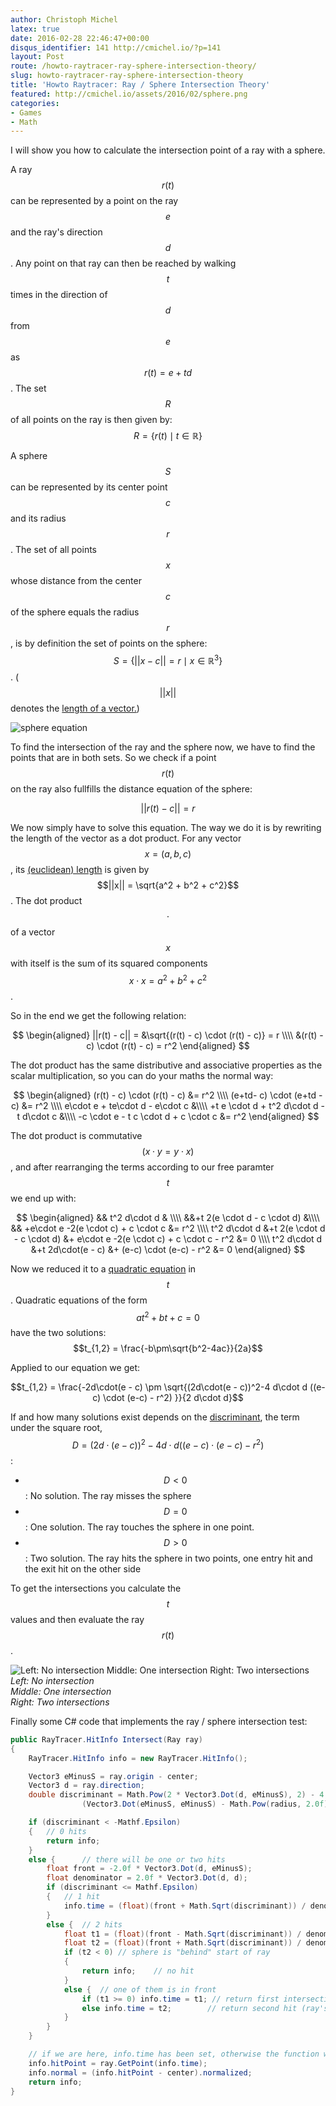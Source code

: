```yaml
---
author: Christoph Michel
latex: true
date: 2016-02-28 22:46:47+00:00
disqus_identifier: 141 http://cmichel.io/?p=141
layout: Post
route: /howto-raytracer-ray-sphere-intersection-theory/
slug: howto-raytracer-ray-sphere-intersection-theory
title: 'Howto Raytracer: Ray / Sphere Intersection Theory'
featured: http://cmichel.io/assets/2016/02/sphere.png
categories:
- Games
- Math
---
```

I will show you how to calculate the intersection point of a ray with a sphere.

A ray $$r(t)$$ can be represented by a point on the ray $$e$$ and the ray's direction $$d$$. Any point on that ray can then be reached by walking $$t$$ times in the direction of $$d$$ from $$e$$ as $$r(t)=e + t d$$. The set $$R$$ of all points on the ray is then given by: $$R = \{r(t) \mid t \in \mathbb{R}\}$$

A sphere $$S$$ can be represented by its center point $$c$$ and its radius $$r$$. The set of all points $$x$$ whose distance from the center $$c$$ of the sphere equals the radius $$r$$, is by definition the set of points on the sphere: $$S = \{ ||x - c|| = r \mid x \in \mathbb{R}^3\}$$. ($$||x||$$ denotes the [length of a vector.](https://en.wikipedia.org/wiki/Euclidean_distance))

![sphere equation](http://cmichel.io/assets/2016/02/sphere.png)

To find the intersection of the ray and the sphere now, we have to find the points that are in both sets. So we check if a point $$r(t)$$ on the ray also fullfills the distance equation of the sphere:

$$||r(t) - c|| = r $$

We now simply have to solve this equation. The way we do it is by rewriting the length of the vector as a dot product. For any vector $$x = (a,b,c)$$, its [(euclidean) length](https://en.wikipedia.org/wiki/Euclidean_distance) is given by $$||x|| = \sqrt{a^2 + b^2 + c^2}$$. The dot product $$\cdot$$ of a vector $$x$$ with itself is the sum of its squared components $$x \cdot x = a^2 + b^2 + c^2$$.

So in the end we get the following relation:

$$
\begin{aligned}
||r(t) - c|| = &\sqrt{(r(t) - c) \cdot (r(t) - c)} = r \\\\
&(r(t) - c) \cdot (r(t) - c) = r^2
\end{aligned}
$$

The dot product has the same distributive and associative properties as the scalar multiplication, so you can do your maths the normal way:

$$
\begin{aligned}
(r(t) - c) \cdot (r(t) - c) &= r^2 \\\\
(e+td- c) \cdot (e+td - c) &= r^2 \\\\
e\cdot e + te\cdot d - e\cdot c &\\\\
+t e \cdot d  + t^2 d\cdot d - t d\cdot c &\\\\
-c \cdot e - t c \cdot d + c \cdot c &= r^2
\end{aligned}
$$

The dot product is commutative $$(x \cdot y = y \cdot x)$$, and after rearranging the terms according to our free paramter $$t$$ we end up with:

$$
\begin{aligned}
&& t^2 d\cdot d & \\\\
&&+t 2(e \cdot d - c \cdot d) &\\\\
&& +e\cdot e -2(e \cdot c) + c \cdot c &= r^2 \\\\
t^2 d\cdot d &+t 2(e \cdot d - c \cdot d) &+  e\cdot e -2(e \cdot c) + c \cdot c - r^2 &= 0 \\\\
t^2 d\cdot d &+t 2d\cdot(e - c) &+ (e-c) \cdot (e-c) - r^2 &= 0
\end{aligned}
$$

Now we reduced it to a [quadratic equation](https://en.wikipedia.org/wiki/Quadratic_equation) in $$t$$. Quadratic equations of the form $$at^2 + bt + c = 0$$ have the two solutions: $$t_{1,2} = \frac{-b\pm\sqrt{b^2-4ac}}{2a}$$

Applied to our equation we get:

$$t_{1,2} = \frac{-2d\cdot(e - c) \pm \sqrt{(2d\cdot(e - c))^2-4 d\cdot d ((e-c) \cdot (e-c) - r^2) }}{2 d\cdot d}$$

If and how many solutions exist depends on the [discriminant](https://en.wikipedia.org/wiki/Discriminant), the term under the square root, $$D =(2d\cdot(e - c))^2-4 d\cdot d ((e-c) \cdot (e-c) - r^2)$$:
  * $$D < 0$$: No solution. The ray misses the sphere
  * $$D = 0$$: One solution. The ray touches the sphere in one point.
  * $$D > 0$$: Two solution. The ray hits the sphere in two points, one entry hit and the exit hit on the other side

To get the intersections you calculate the $$t$$ values and then evaluate the ray $$r(t)$$.

![Left: No intersection Middle: One intersection Right: Two intersections](http://cmichel.io/assets/2016/02/discriminant-sphere-ray-intersection.png)
_Left: No intersection  
Middle: One intersection  
Right: Two intersections_

Finally some C# code that implements the ray / sphere intersection test:

```C#
public RayTracer.HitInfo Intersect(Ray ray)
{
    RayTracer.HitInfo info = new RayTracer.HitInfo();

    Vector3 eMinusS = ray.origin - center;
    Vector3 d = ray.direction;
    double discriminant = Math.Pow(2 * Vector3.Dot(d, eMinusS), 2) - 4 * Vector3.Dot(d, d) *
                (Vector3.Dot(eMinusS, eMinusS) - Math.Pow(radius, 2.0f));

    if (discriminant < -Mathf.Epsilon)
    {   // 0 hits
        return info;
    }
    else {      // there will be one or two hits
        float front = -2.0f * Vector3.Dot(d, eMinusS);
        float denominator = 2.0f * Vector3.Dot(d, d);
        if (discriminant <= Mathf.Epsilon)
        {   // 1 hit
            info.time = (float)(front + Math.Sqrt(discriminant)) / denominator;  // does not matter if +- discriminant
        }
        else {  // 2 hits
            float t1 = (float)(front - Math.Sqrt(discriminant)) / denominator;  // smaller t value
            float t2 = (float)(front + Math.Sqrt(discriminant)) / denominator;  // larger t value
            if (t2 < 0) // sphere is "behind" start of ray
            {
                return info;    // no hit
            }
            else {  // one of them is in front
                if (t1 >= 0) info.time = t1; // return first intersection with sphere (usual case, smaller t)
                else info.time = t2;        // return second hit (ray's origin is inside the sphere)
            }
        }
    }

    // if we are here, info.time has been set, otherwise the function would have returned
    info.hitPoint = ray.GetPoint(info.time);
    info.normal = (info.hitPoint - center).normalized;
    return info;
}
```

